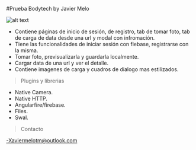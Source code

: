 #Prueba Bodytech by Javier Melo

![alt text](https://firebasestorage.googleapis.com/v0/b/example-a313c.appspot.com/o/Untitled%20Diagram.png?alt=media&token=faf7622c-12cb-48d9-a3b1-2dd7f902bb3c)

- Contiene páginas de inicio de sesión, de registro, tab de tomar foto, tab de carga de data desde una url y modal con infromación.
- Tiene las funcionalidades de iniciar sesión con fiebase, registrarse con la misma.
- Tomar foto, previsualizarla y guardarla localmente.
- Cargar data de una url y ver el detalle.
- Contiene imagenes de carga y cuadros de dialogo mas estilizados.

> Plugins y librerias

- Native Camera.
- Native HTTP.
- Angularfire/firebase.
- Files.
- Swal.

>Contacto

-Xaviermelotm@outlook.com
